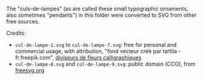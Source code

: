 The "culs-de-lampes" (as are called these small typographic ornaments, also sometimes "pendants")
in this folder were converted to SVG from other free sources.

Credits:
- `cul-de-lampe-1.svg` to `cul-de-lampe-7.svg`: free for personal and commercial usage, with
  attribution, "fond vecteur créé par tartila - fr.freepik.com", [diviseurs de fleurs
  calligraphiques](https://fr.freepik.com/vecteurs-libre/diviseurs-fleurs-calligraphiques_10837974.htm)
- `cul-de-lampe-8.svg` and `cul-de-lampe-9.svg`: public domain (CCO), from [freesvg.org](https://freesvg.org)
